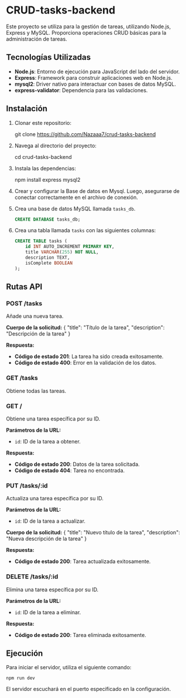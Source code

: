 # CRUD-tasks-backend

Este proyecto se utiliza para la gestión de tareas, utilizando  Node.js, Express y MySQL. Proporciona operaciones CRUD básicas para la administración de tareas.

## Tecnologías Utilizadas

- **Node.js**: Entorno de ejecución para JavaScript del lado del servidor.
- **Express**: Framework para construir aplicaciones web en Node.js.
- **mysql2**: Driver nativo para interactuar con bases de datos MySQL.
- **express-validator**: Dependencia para las validaciones.

## Instalación

1. Clonar este repositorio:

    git clone https://github.com/Nazaaa7/crud-tasks-backend

2. Navega al directorio del proyecto:

    cd crud-tasks-backend

3. Instala las dependencias:

    npm install express  mysql2 

4. Crear y configurar la Base de datos en Mysql. Luego, asegurarse de conectar correctamente en el archivo de conexión. 

1. Crea una base de datos MySQL llamada `tasks_db`.

    ```sql
    CREATE DATABASE tasks_db;
    ```

2. Crea una tabla llamada `tasks` con las siguientes columnas:

    ```sql
    CREATE TABLE tasks (
        id INT AUTO_INCREMENT PRIMARY KEY,
        title VARCHAR(255) NOT NULL,
        description TEXT,
        isComplete BOOLEAN 
    );
    ```

## Rutas API

### POST /tasks

Añade una nueva tarea.

**Cuerpo de la solicitud:**
{
  "title": "Título de la tarea",
  "description": "Descripción de la tarea"
}

**Respuesta:**
- **Código de estado 201**: La tarea ha sido creada exitosamente.
- **Código de estado 400**: Error en la validación de los datos.

### GET /tasks

Obtiene todas las tareas.

### GET /

Obtiene una tarea específica por su ID.

**Parámetros de la URL:**
- `id`: ID de la tarea a obtener.

**Respuesta:**
- **Código de estado 200**: Datos de la tarea solicitada.
- **Código de estado 404**: Tarea no encontrada.

### PUT /tasks/:id

Actualiza una tarea específica por su ID.

**Parámetros de la URL:**
- `id`: ID de la tarea a actualizar.

**Cuerpo de la solicitud:**
{
  "title": "Nuevo título de la tarea",
  "description": "Nueva descripción de la tarea"
}

**Respuesta:**
- **Código de estado 200**: Tarea actualizada exitosamente.


### DELETE /tasks/:id

Elimina una tarea específica por su ID.

**Parámetros de la URL:**
- `id`: ID de la tarea a eliminar.

**Respuesta:**
- **Código de estado 200**: Tarea eliminada exitosamente.

## Ejecución

Para iniciar el servidor, utiliza el siguiente comando:

    npm run dev

El servidor escuchará en el puerto especificado en la configuración.
